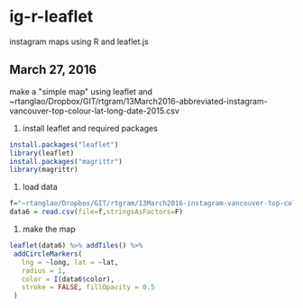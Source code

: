 # ig-r-leaflet
instagram maps using R and leaflet.js

## March 27, 2016

make a "simple map" using leaflet and
~rtanglao/Dropbox/GIT/rtgram/13March2016-abbreviated-instagram-vancouver-top-colour-lat-long-date-2015.csv

1. install leaflet and required packages
 
 ```R
 install.packages("leaflet")
 library(leaflet)
 install.packages("magrittr")
 library(magrittr)
 ```
 
1. load data

 ```R
 f="~rtanglao/Dropbox/GIT/rtgram/13March2016-instagram-vancouver-top-colour-lat-long-date-2015.csv"
 data6 = read.csv(file=f,stringsAsFactors=F)
```

1. make the map

 ```R
 leaflet(data6) %>% addTiles() %>%
  addCircleMarkers(
    lng = ~long, lat = ~lat,
    radius = 1,
    color = I(data6$color),
    stroke = FALSE, fillOpacity = 0.5
  )
 ```